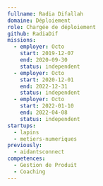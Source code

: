 ```yaml
---
fullname: Radia Difallah
domaine: Déploiement
role: Chargée de déploiement
github: RadiaDif
missions:
  - employer: Octo
    start: 2019-12-07
    end: 2020-09-30
    status: independent
  - employer: Octo
    start: 2020-12-01
    end: 2022-12-31
    status: independent
  - employer: Octo
    start: 2022-01-10
    end: 2022-04-08
    status: independent
startups:
  - lapins
  - metiers-numeriques
previously:
  - aidantsconnect
competences:
  - Gestion de Produit
  - Coaching
---
```

